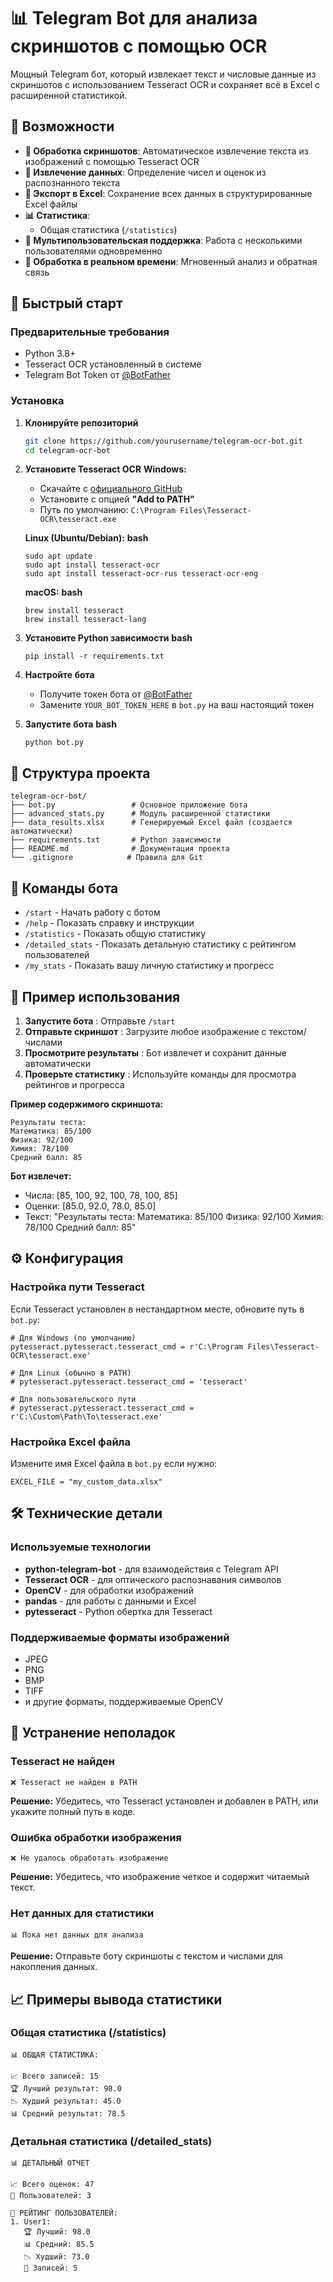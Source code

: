# 📊 Telegram Bot для анализа скриншотов с помощью OCR

Мощный Telegram бот, который извлекает текст и числовые данные из скриншотов с использованием Tesseract OCR и сохраняет всё в Excel с расширенной статистикой.

## 🌟 Возможности

- **📸 Обработка скриншотов**: Автоматическое извлечение текста из изображений с помощью Tesseract OCR
- **🔢 Извлечение данных**: Определение чисел и оценок из распознанного текста
- **💾 Экспорт в Excel**: Сохранение всех данных в структурированные Excel файлы
- **📊 Статистика**:
  - Общая статистика (`/statistics`)
- **👥 Мультипользовательская поддержка**: Работа с несколькими пользователями одновременно
- **🔄 Обработка в реальном времени**: Мгновенный анализ и обратная связь

## 🚀 Быстрый старт

### Предварительные требования

- Python 3.8+
- Tesseract OCR установленный в системе
- Telegram Bot Token от [@BotFather](https://t.me/BotFather)

### Установка

1. **Клонируйте репозиторий**

   ```bash
   git clone https://github.com/yourusername/telegram-ocr-bot.git
   cd telegram-ocr-bot
   ```
2. **Установите Tesseract OCR**
   **Windows:**

   * Скачайте с [официального GitHub](https://github.com/UB-Mannheim/tesseract/wiki)
   * Установите с опцией **"Add to PATH"**
   * Путь по умолчанию: `C:\Program Files\Tesseract-OCR\tesseract.exe`

   **Linux (Ubuntu/Debian):**
   **bash**

   ```
   sudo apt update
   sudo apt install tesseract-ocr
   sudo apt install tesseract-ocr-rus tesseract-ocr-eng
   ```

   **macOS:**
   **bash**

   ```
   brew install tesseract
   brew install tesseract-lang
   ```
3. **Установите Python зависимости**
   **bash**

   ```
   pip install -r requirements.txt
   ```
4. **Настройте бота**

   * Получите токен бота от [@BotFather](https://t.me/BotFather)
   * Замените `YOUR_BOT_TOKEN_HERE` в `bot.py` на ваш настоящий токен
5. **Запустите бота**
   **bash**

   ```
   python bot.py
   ```

## 📁 Структура проекта

```
telegram-ocr-bot/
├── bot.py                 # Основное приложение бота
├── advanced_stats.py      # Модуль расширенной статистики
├── data_results.xlsx      # Генерируемый Excel файл (создается автоматически)
├── requirements.txt       # Python зависимости
├── README.md              # Документация проекта
└── .gitignore            # Правила для Git
```

## 🤖 Команды бота

* `/start` - Начать работу с ботом
* `/help` - Показать справку и инструкции
* `/statistics` - Показать общую статистику
* `/detailed_stats` - Показать детальную статистику с рейтингом пользователей
* `/my_stats` - Показать вашу личную статистику и прогресс

## 📸 Пример использования

1. **Запустите бота** : Отправьте `/start`
2. **Отправьте скриншот** : Загрузите любое изображение с текстом/числами
3. **Просмотрите результаты** : Бот извлечет и сохранит данные автоматически
4. **Проверьте статистику** : Используйте команды для просмотра рейтингов и прогресса

**Пример содержимого скриншота:**

```
Результаты теста:
Математика: 85/100
Физика: 92/100  
Химия: 78/100
Средний балл: 85
```

**Бот извлечет:**

* Числа: [85, 100, 92, 100, 78, 100, 85]
* Оценки: [85.0, 92.0, 78.0, 85.0]
* Текст: "Результаты теста: Математика: 85/100 Физика: 92/100 Химия: 78/100 Средний балл: 85"

## ⚙️ Конфигурация

### Настройка пути Tesseract

Если Tesseract установлен в нестандартном месте, обновите путь в `bot.py`:

```
# Для Windows (по умолчанию)
pytesseract.pytesseract.tesseract_cmd = r'C:\Program Files\Tesseract-OCR\tesseract.exe'

# Для Linux (обычно в PATH)
# pytesseract.pytesseract.tesseract_cmd = 'tesseract'

# Для пользовательского пути
# pytesseract.pytesseract.tesseract_cmd = r'C:\Custom\Path\To\tesseract.exe'
```

### Настройка Excel файла

Измените имя Excel файла в `bot.py` если нужно:

```
EXCEL_FILE = "my_custom_data.xlsx"
```

## 🛠️ Технические детали

### Используемые технологии

* **python-telegram-bot** - для взаимодействия с Telegram API
* **Tesseract OCR** - для оптического распознавания символов
* **OpenCV** - для обработки изображений
* **pandas** - для работы с данными и Excel
* **pytesseract** - Python обертка для Tesseract

### Поддерживаемые форматы изображений

* JPEG
* PNG
* BMP
* TIFF
* и другие форматы, поддерживаемые OpenCV

## 🐛 Устранение неполадок

### Tesseract не найден

```
❌ Tesseract не найден в PATH
```

**Решение:** Убедитесь, что Tesseract установлен и добавлен в PATH, или укажите полный путь в коде.

### Ошибка обработки изображения

```
❌ Не удалось обработать изображение
```

**Решение:** Убедитесь, что изображение четкое и содержит читаемый текст.

### Нет данных для статистики

```
📊 Пока нет данных для анализа
```

**Решение:** Отправьте боту скриншоты с текстом и числами для накопления данных.

## 📈 Примеры вывода статистики

### Общая статистика (/statistics)

```
📊 ОБЩАЯ СТАТИСТИКА:

📈 Всего записей: 15
🏆 Лучший результат: 98.0
📉 Худший результат: 45.0
📊 Средний результат: 78.5
```

### Детальная статистика (/detailed_stats)

```
📊 ДЕТАЛЬНЫЙ ОТЧЕТ

📈 Всего оценок: 47
👥 Пользователей: 3

👤 РЕЙТИНГ ПОЛЬЗОВАТЕЛЕЙ:
1. User1:
   🏆 Лучший: 98.0
   📊 Средний: 85.5
   📉 Худший: 73.0
   📝 Записей: 5
```
